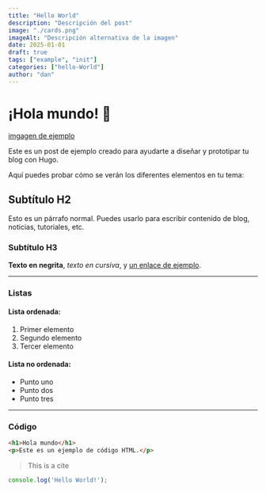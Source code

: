 ```yaml
---
title: "Hello World"
description: "Descripción del post"
image: "./cards.png"
imageAlt: "Descripción alternativa de la imagen"
date: 2025-01-01
draft: true
tags: ["example", "init"]
categories: ["hello-World"]
author: "dan"
---
```


# ¡Hola mundo! 👋

[imgagen de ejemplo](./cards.png)

Este es un post de ejemplo creado para ayudarte a diseñar y prototipar tu blog con Hugo.

Aquí puedes probar cómo se verán los diferentes elementos en tu tema:

## Subtítulo H2

Esto es un párrafo normal. Puedes usarlo para escribir contenido de blog, noticias, tutoriales, etc.

### Subtítulo H3

**Texto en negrita**, *texto en cursiva*, y [un enlace de ejemplo](https://gohugo.io/).

---

### Listas

#### Lista ordenada:

1. Primer elemento
2. Segundo elemento
3. Tercer elemento

#### Lista no ordenada:

- Punto uno
- Punto dos
- Punto tres

---

### Código

```html
<h1>Hola mundo</h1>
<p>Este es un ejemplo de código HTML.</p>
```

> This is a cite

```js
console.log('Hello World!');
```
